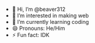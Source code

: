- 👋 Hi, I’m @beaver312
- 👀 I’m interested in making web
- 🌱 I’m currently learning coding
- 😄 Pronouns: He/Him
- ⚡ Fun fact: IDK

<!---
beaver312/beaver312 is a ✨ special ✨ repository because its `README.md` (this file) appears on your GitHub profile.
You can click the Preview link to take a look at your changes.
--->
